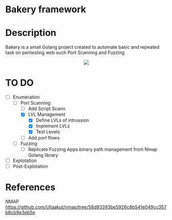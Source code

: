 # Bakery framework 
# Description
Bakery is a small Golang project created to automate basic and repeated task on pentesting web such Port Scanning and Fuzzing

<p align="center">
<img src="https://images.weserv.nl/?url=avatars.githubusercontent.com/u/99093357?v=4&h=200&w=200&fit=cover&mask=circle">
</p>

# TO DO
- [ ] Enumeration
	- [ ] Port Scanning
 		- [ ] Add Script Scann  	
		- [X] LVL Management
			- [X] Define LVLs of intrussion
			- [X] Implement LVLs
			- [X] Test Levels
		- [ ] Add port flows
   	- [ ] Fuzzing
   		- [ ] Replicate Fuzzing Apps binary path management from Nmap Golang library		 
- [ ] Explotation
- [ ] Post-Explotation

# References

NMAP
https://github.com/Ullaakut/nmap/tree/58d93393be5926c8b541e049cc357b6cb9e3eb5e
